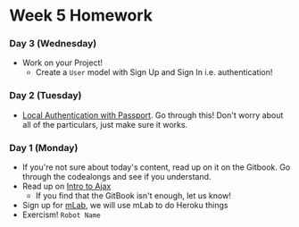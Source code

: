 # Week 5 Homework

### Day 3 (Wednesday)

* Work on your Project!
  * Create a `User` model with Sign Up and Sign In i.e. authentication!

### Day 2 (Tuesday)

* [Local Authentication with Passport](https://scotch.io/tutorials/easy-node-authentication-setup-and-local). Go through this! Don't worry about all of the particulars, just make sure it works.

### Day 1 (Monday)

* If you're not sure about today's content, read up on it on the Gitbook. Go through the codealongs and see if you understand.
* Read up on [Intro to Ajax](ajax/readme.md)
  * If you find that the GitBook isn't enough, let us know!
* Sign up for [mLab](https://mlab.com/), we will use mLab to do Heroku things
* Exercism! `Robot Name`
